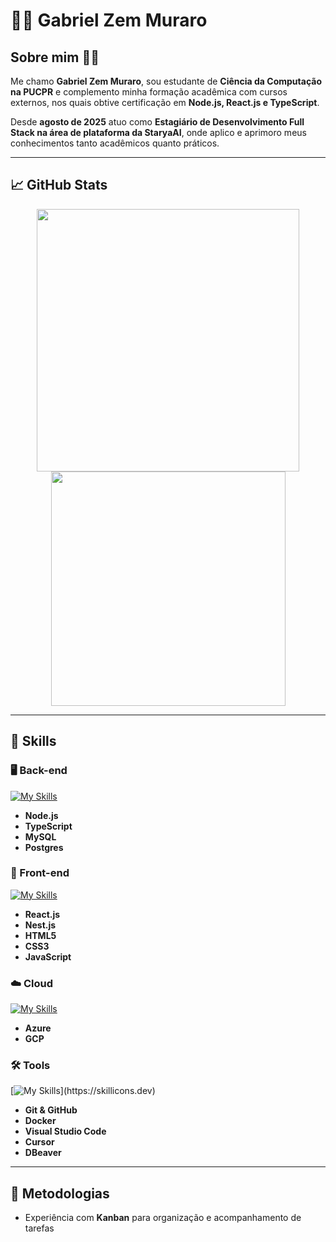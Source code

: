 # 👨‍💻 Gabriel Zem Muraro

## Sobre mim 🙋‍♂️
Me chamo **Gabriel Zem Muraro**, sou estudante de **Ciência da Computação na PUCPR** e complemento minha formação acadêmica com cursos externos, nos quais obtive certificação em **Node.js, React.js e TypeScript**.  

Desde **agosto de 2025** atuo como **Estagiário de Desenvolvimento Full Stack na área de plataforma da StaryaAI**, onde aplico e aprimoro meus conhecimentos tanto acadêmicos quanto práticos.  

---

## 📈 GitHub Stats

<div align="center">
  <img src="https://github-readme-stats.vercel.app/api?username=Gabriel-Zem-Muraro&theme=vue-dark&show_icons=true&hide_border=true&count_private=true" width="420"/>
  <img src="https://github-readme-stats.vercel.app/api/top-langs/?username=Gabriel-Zem-Muraro&theme=vue-dark&show_icons=true&hide_border=true&layout=compact" width="375"/>
</div>

---

## 🚀 Skills

### 🖥️ Back-end
[![My Skills](https://skillicons.dev/icons?i=nodejs,ts,mysql,postgres)](https://skillicons.dev)
- **Node.js**  
- **TypeScript**
- **MySQL**
- **Postgres**

### 🎨 Front-end
[![My Skills](https://skillicons.dev/icons?i=react,nestjs,html,css,js)](https://skillicons.dev)
- **React.js**  
- **Nest.js**  
- **HTML5**
- **CSS3**
- **JavaScript**

### ☁️ Cloud
[![My Skills](https://skillicons.dev/icons?i=azure,gcp)](https://skillicons.dev)
- **Azure**
- **GCP**

### 🛠️ Tools
[![My Skills](https://skillicons.dev/icons?i=git,github,docker,vscode,)](https://skillicons.dev)
- **Git & GitHub**  
- **Docker**  
- **Visual Studio Code**  
- **Cursor**  
- **DBeaver**

---

## 📌 Metodologias
- Experiência com **Kanban** para organização e acompanhamento de tarefas  
